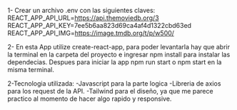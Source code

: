 

1- Crear un archivo .env con las siguientes claves:
REACT_APP_API_URL=https://api.themoviedb.org/3
REACT_APP_API_KEY=7ee5b6aa823d69ca4af4d1322cbd63ed
REACT_APP_API_IMG=https://image.tmdb.org/t/p/w500/


2- En esta App utilize create-react-app, para poder levantarla hay que abrir la terminal en la carpeta del proyecto e ingresar npm install para instalar las dependecias.
Despues para iniciar la app npm run start o npm start en la misma terminal.

2-Tecnologia utilizada:
-Javascript para la parte logica
-Libreria de axios para los request de la API.
-Tailwind para el diseño, ya que me parece practico al momento de hacer algo rapido y responsive.
